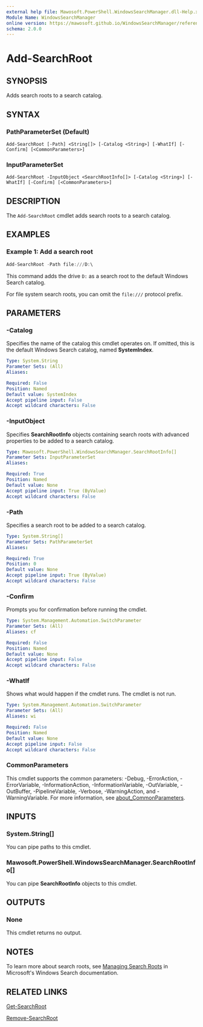 ```yaml
---
external help file: Mawosoft.PowerShell.WindowsSearchManager.dll-Help.xml
Module Name: WindowsSearchManager
online version: https://mawosoft.github.io/WindowsSearchManager/reference/Add-SearchRoot.html
schema: 2.0.0
---
```


# Add-SearchRoot

## SYNOPSIS

Adds search roots to a search catalog.

## SYNTAX

### PathParameterSet (Default)
```
Add-SearchRoot [-Path] <String[]> [-Catalog <String>] [-WhatIf] [-Confirm] [<CommonParameters>]
```

### InputParameterSet
```
Add-SearchRoot -InputObject <SearchRootInfo[]> [-Catalog <String>] [-WhatIf] [-Confirm] [<CommonParameters>]
```

## DESCRIPTION

The `Add-SearchRoot` cmdlet adds search roots to a search catalog.

## EXAMPLES

### Example 1: Add a search root

```powershell
Add-SearchRoot -Path file:///D:\
```

This command adds the drive `D:` as a search root to the default Windows Search catalog.

For file system search roots, you can omit the `file:///` protocol prefix.

## PARAMETERS

### -Catalog

Specifies the name of the catalog this cmdlet operates on. If omitted, this is the default Windows Search catalog, named **SystemIndex**.

```yaml
Type: System.String
Parameter Sets: (All)
Aliases:

Required: False
Position: Named
Default value: SystemIndex
Accept pipeline input: False
Accept wildcard characters: False
```

### -InputObject

Specifies **SearchRootInfo** objects containing search roots with advanced properties to be added to a search catalog.

```yaml
Type: Mawosoft.PowerShell.WindowsSearchManager.SearchRootInfo[]
Parameter Sets: InputParameterSet
Aliases:

Required: True
Position: Named
Default value: None
Accept pipeline input: True (ByValue)
Accept wildcard characters: False
```

### -Path

Specifies a search root to be added to a search catalog.

```yaml
Type: System.String[]
Parameter Sets: PathParameterSet
Aliases:

Required: True
Position: 0
Default value: None
Accept pipeline input: True (ByValue)
Accept wildcard characters: False
```

### -Confirm
Prompts you for confirmation before running the cmdlet.

```yaml
Type: System.Management.Automation.SwitchParameter
Parameter Sets: (All)
Aliases: cf

Required: False
Position: Named
Default value: None
Accept pipeline input: False
Accept wildcard characters: False
```

### -WhatIf
Shows what would happen if the cmdlet runs.
The cmdlet is not run.

```yaml
Type: System.Management.Automation.SwitchParameter
Parameter Sets: (All)
Aliases: wi

Required: False
Position: Named
Default value: None
Accept pipeline input: False
Accept wildcard characters: False
```

### CommonParameters
This cmdlet supports the common parameters: -Debug, -ErrorAction, -ErrorVariable, -InformationAction, -InformationVariable, -OutVariable, -OutBuffer, -PipelineVariable, -Verbose, -WarningAction, and -WarningVariable. For more information, see [about_CommonParameters](http://go.microsoft.com/fwlink/?LinkID=113216).

## INPUTS

### System.String[]

You can pipe paths to this cmdlet.

### Mawosoft.PowerShell.WindowsSearchManager.SearchRootInfo[]

You can pipe **SearchRootInfo** objects to this cmdlet.

## OUTPUTS

### None

This cmdlet returns no output.

## NOTES

To learn more about search roots, see [Managing Search Roots](https://learn.microsoft.com/windows/win32/search/-search-3x-wds-extidx-csm-searchroots) in Microsoft's Windows Search documentation.

## RELATED LINKS

[Get-SearchRoot](Get-SearchRoot.md)

[Remove-SearchRoot](Remove-SearchRoot.md)
